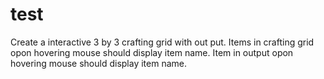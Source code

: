 # test
Create a interactive 3 by 3 crafting grid with out put.
Items in crafting grid opon hovering mouse should display item name.
Item in output opon hovering mouse should display item name.
